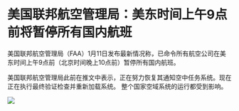 # 美国联邦航空管理局：美东时间上午9点前将暂停所有国内航班

美国联邦航空管理局（FAA）1月11日发布最新情况称，已命令所有航空公司在美东时间上午9点前（北京时间晚上10点前）暂停所有国内航班。

美国联邦航空管理局此前在推文中表示，正在努力恢复其通知空中任务系统。现在正在执行最终验证检查并重新加载系统。 整个国家空域系统的运行都受到影响。

![](https://inews.gtimg.com/newsapp_bt/0/15605900000/1000)

